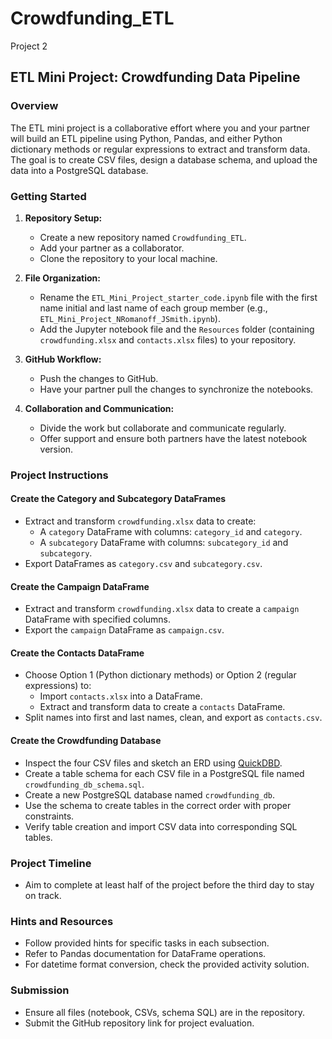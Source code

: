 # Crowdfunding_ETL
Project 2

## ETL Mini Project: Crowdfunding Data Pipeline

### Overview
The ETL mini project is a collaborative effort where you and your partner will build an ETL pipeline using Python, Pandas, and either Python dictionary methods or regular expressions to extract and transform data. The goal is to create CSV files, design a database schema, and upload the data into a PostgreSQL database.

### Getting Started
1. **Repository Setup:**
   - Create a new repository named `Crowdfunding_ETL`.
   - Add your partner as a collaborator.
   - Clone the repository to your local machine.

2. **File Organization:**
   - Rename the `ETL_Mini_Project_starter_code.ipynb` file with the first name initial and last name of each group member (e.g., `ETL_Mini_Project_NRomanoff_JSmith.ipynb`).
   - Add the Jupyter notebook file and the `Resources` folder (containing `crowdfunding.xlsx` and `contacts.xlsx` files) to your repository.

3. **GitHub Workflow:**
   - Push the changes to GitHub.
   - Have your partner pull the changes to synchronize the notebooks.

4. **Collaboration and Communication:**
   - Divide the work but collaborate and communicate regularly.
   - Offer support and ensure both partners have the latest notebook version.

### Project Instructions

#### Create the Category and Subcategory DataFrames
- Extract and transform `crowdfunding.xlsx` data to create:
  - A `category` DataFrame with columns: `category_id` and `category`.
  - A `subcategory` DataFrame with columns: `subcategory_id` and `subcategory`.
- Export DataFrames as `category.csv` and `subcategory.csv`.

#### Create the Campaign DataFrame
- Extract and transform `crowdfunding.xlsx` data to create a `campaign` DataFrame with specified columns.
- Export the `campaign` DataFrame as `campaign.csv`.

#### Create the Contacts DataFrame
- Choose Option 1 (Python dictionary methods) or Option 2 (regular expressions) to:
  - Import `contacts.xlsx` into a DataFrame.
  - Extract and transform data to create a `contacts` DataFrame.
- Split names into first and last names, clean, and export as `contacts.csv`.

#### Create the Crowdfunding Database
- Inspect the four CSV files and sketch an ERD using [QuickDBD](https://www.quickdatabasediagrams.com/).
- Create a table schema for each CSV file in a PostgreSQL file named `crowdfunding_db_schema.sql`.
- Create a new PostgreSQL database named `crowdfunding_db`.
- Use the schema to create tables in the correct order with proper constraints.
- Verify table creation and import CSV data into corresponding SQL tables.

### Project Timeline
- Aim to complete at least half of the project before the third day to stay on track.

### Hints and Resources
- Follow provided hints for specific tasks in each subsection.
- Refer to Pandas documentation for DataFrame operations.
- For datetime format conversion, check the provided activity solution.

### Submission
- Ensure all files (notebook, CSVs, schema SQL) are in the repository.
- Submit the GitHub repository link for project evaluation.
